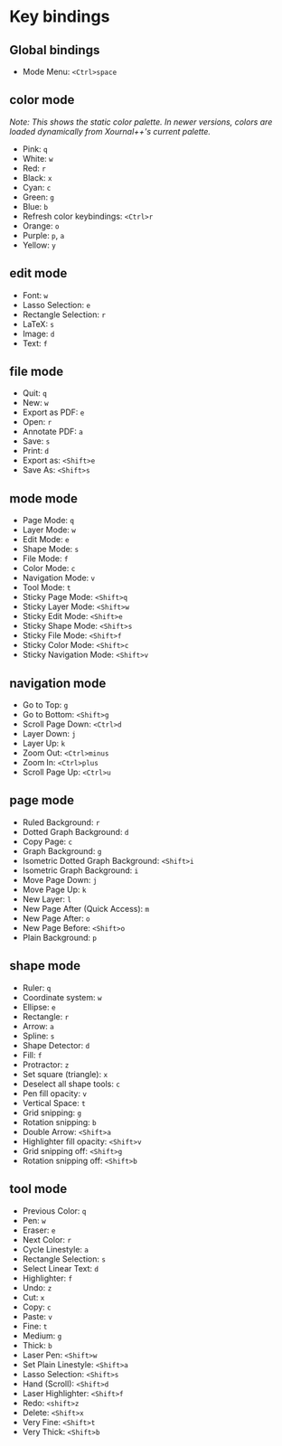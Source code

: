 # Key bindings

## Global bindings

* Mode Menu: `<Ctrl>space`

## color mode

*Note: This shows the static color palette. In newer versions, colors are loaded dynamically from Xournal++'s current palette.*

* Pink: `q`
* White: `w`
* Red: `r`
* Black: `x`
* Cyan: `c`
* Green: `g`
* Blue: `b`
* Refresh color keybindings: `<Ctrl>r`
* Orange: `o`
* Purple: `p`, `a`
* Yellow: `y`

## edit mode

* Font: `w`
* Lasso Selection: `e`
* Rectangle Selection: `r`
* LaTeX: `s`
* Image: `d`
* Text: `f`

## file mode

* Quit: `q`
* New: `w`
* Export as PDF: `e`
* Open: `r`
* Annotate PDF: `a`
* Save: `s`
* Print: `d`
* Export as: `<Shift>e`
* Save As: `<Shift>s`

## mode mode

* Page Mode: `q`
* Layer Mode: `w`
* Edit Mode: `e`
* Shape Mode: `s`
* File Mode: `f`
* Color Mode: `c`
* Navigation Mode: `v`
* Tool Mode: `t`
* Sticky Page Mode: `<Shift>q`
* Sticky Layer Mode: `<Shift>w`
* Sticky Edit Mode: `<Shift>e`
* Sticky Shape Mode: `<Shift>s`
* Sticky File Mode: `<Shift>f`
* Sticky Color Mode: `<Shift>c`
* Sticky Navigation Mode: `<Shift>v`

## navigation mode

* Go to Top: `g`
* Go to Bottom: `<Shift>g`
* Scroll Page Down: `<Ctrl>d`
* Layer Down: `j`
* Layer Up: `k`
* Zoom Out: `<Ctrl>minus`
* Zoom In: `<Ctrl>plus`
* Scroll Page Up: `<Ctrl>u`

## page mode

* Ruled Background: `r`
* Dotted Graph Background: `d`
* Copy Page: `c`
* Graph Background: `g`
* Isometric Dotted Graph Background: `<Shift>i`
* Isometric Graph Background: `i`
* Move Page Down: `j`
* Move Page Up: `k`
* New Layer: `l`
* New Page After (Quick Access): `m`
* New Page After: `o`
* New Page Before: `<Shift>o`
* Plain Background: `p`

## shape mode

* Ruler: `q`
* Coordinate system: `w`
* Ellipse: `e`
* Rectangle: `r`
* Arrow: `a`
* Spline: `s`
* Shape Detector: `d`
* Fill: `f`
* Protractor: `z`
* Set square (triangle): `x`
* Deselect all shape tools: `c`
* Pen fill opacity: `v`
* Vertical Space: `t`
* Grid snipping: `g`
* Rotation snipping: `b`
* Double Arrow: `<Shift>a`
* Highlighter fill opacity: `<Shift>v`
* Grid snipping off: `<Shift>g`
* Rotation snipping off: `<Shift>b`

## tool mode

* Previous Color: `q`
* Pen: `w`
* Eraser: `e`
* Next Color: `r`
* Cycle Linestyle: `a`
* Rectangle Selection: `s`
* Select Linear Text: `d`
* Highlighter: `f`
* Undo: `z`
* Cut: `x`
* Copy: `c`
* Paste: `v`
* Fine: `t`
* Medium: `g`
* Thick: `b`
* Laser Pen: `<Shift>w`
* Set Plain Linestyle: `<Shift>a`
* Lasso Selection: `<Shift>s`
* Hand (Scroll): `<Shift>d`
* Laser Highlighter: `<Shift>f`
* Redo: `<shift>z`
* Delete: `<Shift>x`
* Very Fine: `<Shift>t`
* Very Thick: `<Shift>b`
